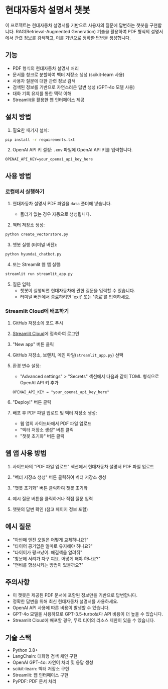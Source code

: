 # 현대자동차 설명서 챗봇

이 프로젝트는 현대자동차 설명서를 기반으로 사용자의 질문에 답변하는 챗봇을 구현합니다. RAG(Retrieval-Augmented Generation) 기술을 활용하여 PDF 형식의 설명서에서 관련 정보를 검색하고, 이를 기반으로 정확한 답변을 생성합니다.

## 기능

- PDF 형식의 현대자동차 설명서 처리
- 문서를 청크로 분할하여 벡터 저장소 생성 (scikit-learn 사용)
- 사용자 질문에 대한 관련 정보 검색
- 검색된 정보를 기반으로 자연스러운 답변 생성 (GPT-4o 모델 사용)
- 대화 기록 유지를 통한 맥락 이해
- Streamlit을 활용한 웹 인터페이스 제공

## 설치 방법

1. 필요한 패키지 설치:
```bash
pip install -r requirements.txt
```

2. OpenAI API 키 설정:
`.env` 파일에 OpenAI API 키를 입력합니다.
```
OPENAI_API_KEY=your_openai_api_key_here
```

## 사용 방법

### 로컬에서 실행하기

1. 현대자동차 설명서 PDF 파일을 `data` 폴더에 넣습니다.
   - 폴더가 없는 경우 자동으로 생성됩니다.

2. 벡터 저장소 생성:
```bash
python create_vectorstore.py
```

3. 챗봇 실행 (터미널 버전):
```bash
python hyundai_chatbot.py
```

4. 또는 Streamlit 웹 앱 실행:
```bash
streamlit run streamlit_app.py
```

5. 질문 입력:
   - 챗봇이 실행되면 현대자동차에 관한 질문을 입력할 수 있습니다.
   - 터미널 버전에서 종료하려면 'exit' 또는 '종료'를 입력하세요.

### Streamlit Cloud에 배포하기

1. GitHub 저장소에 코드 푸시

2. [Streamlit Cloud](https://streamlit.io/cloud)에 접속하여 로그인

3. "New app" 버튼 클릭

4. GitHub 저장소, 브랜치, 메인 파일(`streamlit_app.py`) 선택

5. 환경 변수 설정:
   - "Advanced settings" > "Secrets" 섹션에서 다음과 같이 TOML 형식으로 OpenAI API 키 추가
   ```
   OPENAI_API_KEY = "your_openai_api_key_here"
   ```

6. "Deploy!" 버튼 클릭

7. 배포 후 PDF 파일 업로드 및 벡터 저장소 생성:
   - 웹 앱의 사이드바에서 PDF 파일 업로드
   - "벡터 저장소 생성" 버튼 클릭
   - "챗봇 초기화" 버튼 클릭

## 웹 앱 사용 방법

1. 사이드바의 "PDF 파일 업로드" 섹션에서 현대자동차 설명서 PDF 파일 업로드

2. "벡터 저장소 생성" 버튼 클릭하여 벡터 저장소 생성

3. "챗봇 초기화" 버튼 클릭하여 챗봇 초기화

4. 예시 질문 버튼을 클릭하거나 직접 질문 입력

5. 챗봇의 답변 확인 (참고 페이지 정보 포함)

## 예시 질문

- "아반떼 엔진 오일은 어떻게 교체하나요?"
- "타이어 공기압은 얼마로 유지해야 하나요?"
- "타이어가 펑크났어. 해결책을 알려줘"
- "창문에 서리가 자꾸 껴요. 어떻게 해야 하나요?"
- "연비를 향상시키는 방법이 있을까요?"

## 주의사항

- 이 챗봇은 제공된 PDF 문서에 포함된 정보만을 기반으로 답변합니다.
- 정확한 답변을 위해 최신 현대자동차 설명서를 사용하세요.
- OpenAI API 사용에 따른 비용이 발생할 수 있습니다.
- GPT-4o 모델을 사용하므로 GPT-3.5-turbo보다 API 비용이 더 높을 수 있습니다.
- Streamlit Cloud에 배포할 경우, 무료 티어의 리소스 제한이 있을 수 있습니다.

## 기술 스택

- Python 3.8+
- LangChain: 대화형 검색 체인 구현
- OpenAI GPT-4o: 자연어 처리 및 응답 생성
- scikit-learn: 벡터 저장소 구현
- Streamlit: 웹 인터페이스 구현
- PyPDF: PDF 문서 처리 